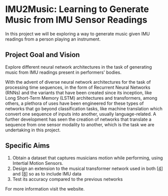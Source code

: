 # IMU2Music: Learning to Generate Music from IMU Sensor Readings

In this project we will be exploring a way to generate music given IMU readings from a person playing an instrument.

## Project Goal and Vision

Explore different neural network architectures in the task of generating music from IMU readings present in performers' bodies.

With the advent of diverse neural network architectures for the task of processing time sequences, in the form of Recurrent Neural Networks (RNNs) and the variants that have been created since its inception, like Long Short-Term Memory (LSTM) architectures and transformers, among others, a plethora of uses have been engineered for these types of networks that go beyond classification tasks, like machine translation which convert one sequence of inputs into another, usually language-related. A further development has seen the creation of networks that translate a sequence from one sensor modality to another, which is the task we are undertaking in this project.

## Specific Aims

1. Obtain a dataset that captures musicians motion while performing, using Intertial Motion Sensors.
2. Design an extension to the musical transformer network used in both \[[4](#references)\] and \[[8](#references)\] so as to include IMU data
3. Test its accuracy compared to the previous networks

For more information visit the website.
